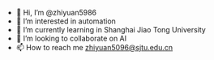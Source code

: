 - 👋 Hi, I’m @zhiyuan5986
- 👀 I’m interested in automation
- 🌱 I’m currently learning in Shanghai Jiao Tong University
- 💞️ I’m looking to collaborate on AI
- 📫 How to reach me zhiyuan5096@sjtu.edu.cn

<!---
zhiyuan5986/zhiyuan5986 is a ✨ special ✨ repository because its `README.md` (this file) appears on your GitHub profile.
You can click the Preview link to take a look at your changes.
--->
